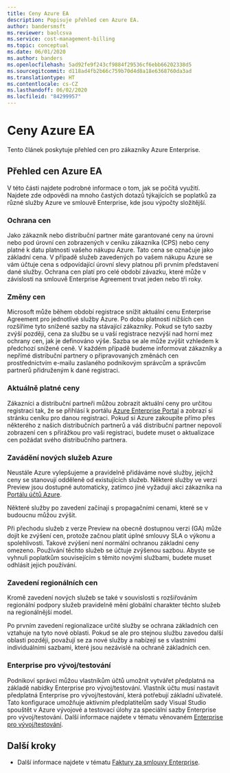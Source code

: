 ```yaml
---
title: Ceny Azure EA
description: Popisuje přehled cen Azure EA.
author: bandersmsft
ms.reviewer: baolcsva
ms.service: cost-management-billing
ms.topic: conceptual
ms.date: 06/01/2020
ms.author: banders
ms.openlocfilehash: 5ad92fe9f243cf9884f29536cf6ebb66202338d5
ms.sourcegitcommit: d118ad4fb2b66c759b70d4d8a18e6368760da3ad
ms.translationtype: HT
ms.contentlocale: cs-CZ
ms.lasthandoff: 06/02/2020
ms.locfileid: "84299957"
---
```

# <a name="azure-ea-pricing"></a>Ceny Azure EA

Tento článek poskytuje přehled cen pro zákazníky Azure Enterprise.

## <a name="azure-ea-pricing-overview"></a>Přehled cen Azure EA

V této části najdete podrobné informace o tom, jak se počítá využití. Najdete zde odpovědi na mnoho častých dotazů týkajících se poplatků za různé služby Azure ve smlouvě Enterprise, kde jsou výpočty složitější.

### <a name="price-protection"></a>Ochrana cen

Jako zákazník nebo distribuční partner máte garantované ceny na úrovni nebo pod úrovní cen zobrazených v ceníku zákazníka (CPS) nebo ceny platné k datu platnosti vašeho nákupu Azure. Tato cena se označuje jako základní cena. V případě služeb zavedených po vašem nákupu Azure se vám účtuje cena s odpovídající úrovní slevy platnou při prvním představení dané služby. Ochrana cen platí pro celé období závazku, které může v závislosti na smlouvě Enterprise Agreement trvat jeden nebo tři roky.

### <a name="price-changes"></a>Změny cen

Microsoft může během období registrace snížit aktuální cenu Enterprise Agreement pro jednotlivé služby Azure. Po dobu platnosti nižších cen rozšíříme tyto snížené sazby na stávající zákazníky. Pokud se tyto sazby zvýší později, cena za službu se u vaší registrace nezvýší nad horní mez ochrany cen, jak je definováno výše. Sazba se ale může zvýšit vzhledem k předchozí snížené ceně. V každém případě budeme informovat zákazníky a nepřímé distribuční partnery o připravovaných změnách cen prostřednictvím e-mailu zaslaného podnikovým správcům a správcům partnerů přidruženým k dané registraci.

### <a name="current-effective-pricing"></a>Aktuálně platné ceny

Zákazníci a distribuční partneři můžou zobrazit aktuální ceny pro určitou registraci tak, že se přihlásí k portálu [Azure Enterprise Portal](https://ea.azure.com/) a zobrazí si stránku ceníku pro danou registraci. Pokud si Azure zakoupíte přímo přes některého z našich distribučních partnerů a váš distribuční partner nepovolí zobrazení cen s přirážkou pro vaši registraci, budete muset o aktualizace cen požádat svého distribučního partnera.

### <a name="introduction-of-new-azure-services"></a>Zavádění nových služeb Azure

Neustále Azure vylepšujeme a pravidelně přidáváme nové služby, jejichž ceny se stanovují odděleně od existujících služeb. Některé služby ve verzi Preview jsou dostupné automaticky, zatímco jiné vyžadují akci zákazníka na [Portálu účtů Azure](https://account.windowsazure.com/PreviewFeatures).

Některé služby po zavedení začínají s propagačními cenami, které se v budoucnu můžou zvýšit.

Při přechodu služeb z verze Preview na obecně dostupnou verzi (GA) může dojít ke zvýšení cen, protože začnou platit úplné smlouvy SLA o výkonu a spolehlivosti. Takové zvýšení není normální ochranou základní ceny omezeno. Používání těchto služeb se účtuje zvýšenou sazbou. Abyste se vyhnuli poplatkům souvisejícím s těmito novými službami, budete muset odhlásit jejich používání.

### <a name="introduction-of-regional-pricing"></a>Zavedení regionálních cen

Kromě zavedení nových služeb se také v souvislosti s rozšiřováním regionální podpory služeb pravidelně mění globální charakter těchto služeb na regionálnější model.

Po prvním zavedení regionalizace určité služby se ochrana základních cen vztahuje na tyto nové oblasti. Pokud se ale pro stejnou službu zavedou další oblasti později, považují se za nové služby a nabízejí se s vlastními individuálními sazbami, které jsou nezávislé na ochraně základních cen.

### <a name="enterprise-devtest"></a>Enterprise pro vývoj/testování

Podnikoví správci můžou vlastníkům účtů umožnit vytvářet předplatná na základě nabídky Enterprise pro vývoj/testování. Vlastník účtu musí nastavit předplatná Enterprise pro vývoj/testování, která potřebují základní uživatelé. Tato konfigurace umožňuje aktivním předplatitelům sady Visual Studio spouštět v Azure vývojové a testovací úlohy za speciální sazby Enterprise pro vývoj/testování. Další informace najdete v tématu věnovaném [Enterprise pro vývoj/testování](https://azure.microsoft.com/offers/ms-azr-0148p/).

## <a name="next-steps"></a>Další kroky

- Další informace najdete v tématu [Faktury za smlouvy Enterprise](ea-portal-enrollment-invoices.md).